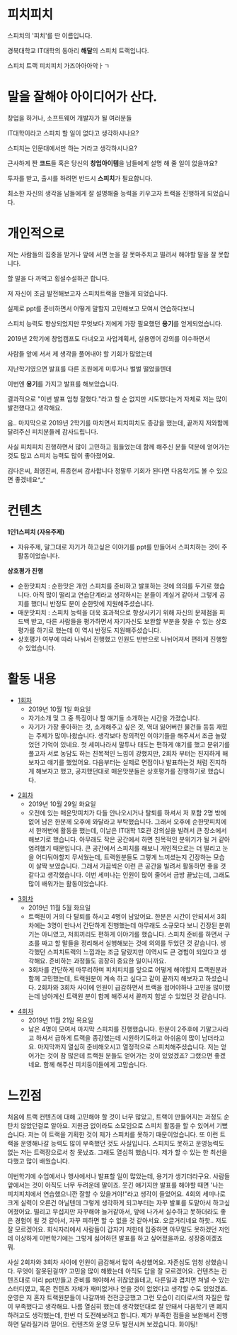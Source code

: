 # 피치피치
스피치의 '피치'를 딴 이름입니다.

경북대학교 IT대학의 동아리 **해달**의 스피치 트랙입니다.

스피치 트랙 피치피치 가즈아아아악ㅏㄱ

# 말을 잘해야 아이디어가 산다.
창업을 하거나, 소프트웨어 개발자가 될 여러분들

IT대학이라고 스피치 할 일이 없다고 생각하시나요?

스피치는 인문대에서만 하는 거라고 생각하시나요?

근사하게 짠 **코드**들 혹은 당신의 **창업아이템**을 남들에게 설명 해 줄 일이 없을까요?

투자를 받고, 출시를 하려면 반드시 **스피치**가 필요합니다.

최소한 자신의 생각을 남들에게 잘 설명해줄 능력을 키우고자 트랙을 진행하게 되었습니다.

# 개인적으로
저는 사람들의 집중을 받거나 앞에 서면 눈을 잘 못마주치고 떨려서 해야할 말을 잘 못합니다.

할 말을 다 까먹고 횡설수설하곤 합니다.

저 자신이 조금 발전해보고자 스피치트랙을 만들게 되었습니다.

실제로 ppt를 준비하면서 어떻게 말할지 고민해보고 모여서 연습하다보니

스피치 능력도 향상되었지만 무엇보다 저에게 가장 필요했던 **용기**를 얻게되었습니다.

2019년 2학기에 창업캠프도 다녀오고 사업계획서, 실용영어 강의를 이수하면서

사람들 앞에 서서 제 생각을 풀어내야 할 기회가 많았는데

지난학기였으면 발표를 다른 조원에게 미루거나 벌벌 떨었을텐데

이번엔 **용기**를 가지고 발표를 해보았습니다.

결과적으로 "이번 발표 엄청 잘했다."라고 할 순 없지만 시도했다는거 자체로 저는 많이 발전했다고 생각해요.

음.. 마지막으로 2019년 2학기를 마치면서 피치피치도 종강을 했는데, 끝까지 저와함께 달려주신 피치분들께 감사드립니다.

사실 피치피치 진행하면서 많이 고민하고 힘들었는데 함께 해주신 분들 덕분에 얻어가는 것도 많고 스피치 능력도 많이 좋아졌어요.

김다은씨, 최영진씨, 류종현씨 감사합니다 정말루 기회가 된다면 다음학기도 볼 수 있으면 좋겠네요^_^

# 컨텐츠
**1인1스피치 (자유주제)**
 * 자유주제, 말그대로 자기가 하고싶은 이야기를 ppt를 만들어서 스피치하는 것이 주 활동이었습니다.

**상호평가 진행**
 + 순한맛피치 : 순한맛은 개인 스피치를 준비하고 발표하는 것에 의의를 두기로 했습니다. 아직 많이 떨리고 연습단계라고 생각하시는 분들이 계실거 같아서 그렇게 공지를 했더니 반정도 분이 순한맛에 지원해주셨습니다.
 + 매운맛피치 : 스피치 능력을 더욱 효과적으로 향상시키기 위해 자신의 문제점을 피드백 받고, 다른 사람들을 평가하면서 자기자신도 보완할 부분을 찾을 수 있는 상호평가를 하기로 했는데 이 역시 반정도 지원해주셨습니다.
 + 상호평가 여부에 따라 나눠서 진행했고 인원도 반반으로 나뉘어져서 편하게 진행할 수 있었습니다.


# 활동 내용
* [1회차](https://github.com/haedal-with-knu/pitchpitch/tree/master/files/%ED%94%BC%EC%B9%981%EC%B0%A8)
  * 2019년 10월 1일 화요일
  * 자기소개 및 그 중 특징이나 할 얘기들 소개하는 시간을 가졌습니다.
  * 자기가 가장 좋아하는 것, 소개해주고 싶은 것, 역대 잃어버린 물건들 등등 재밌는 주제가 많이나왔습니다. 생각보다 창의적인 이야기들을 해주셔서 조금 놀랐었던 기억이 있네요. 첫 세미나라서 말투나 태도는 편하게 얘기를 했고 분위기를 풀고자 서로 농담도 하는 친목적인 느낌이 강했지만, 2회차 부터는 진지하게 해보자고 얘기를 했었어요. 다음부터는 실제로 면접이나 발표하는것 처럼 진지하게 해보자고 했고, 공지했던대로 매운맛분들은 상호평가를 진행하기로 했습니다.

+ [2회차](https://github.com/haedal-with-knu/pitchpitch/tree/master/files/%ED%94%BC%EC%B9%982%EC%B0%A8)
  + 2019년 10월 29일 화요일
  + 오전에 있는 매운맛피치가 다들 안나오시거나 탈퇴를 하셔서 저 포함 2명 밖에 없어 남은 한분께 오후에 와달라고 부탁했습니다. 그래서 오후에 순한맛피치에서 한꺼번에 활동을 했는데, 이날은 IT대학 1호관 강의실을 빌려서 큰 장소에서 해보기로 했습니다. 아무래도 작은 공간에서 하면 친목적인 분위기가 될 거 같아 염려했기 때문입니다. 큰 공간에서 스피치를 해보니 개인적으로는 더 떨리고 눈을 어디둬야할지 무서웠는데, 트랙원분들도 그렇게 느끼셨는지 긴장하는 모습이 살짝 보였습니다. 그래서 가끔씩은 이런 큰 공간을 빌려서 활동하면 좋을 것 같다고 생각했습니다. 이번 세미나는 인원이 많이 줄어서 금방 끝났는데, 그래도 많이 배워가는 활동이었습니다.

- [3회차](https://github.com/haedal-with-knu/pitchpitch/tree/master/files/%ED%94%BC%EC%B9%983%EC%B0%A8)
  - 2019년 11월 5월 화요일
  - 트랙원이 거의 다 탈퇴를 하시고 4명이 남았어요. 한분은 시간이 안되셔서 3회차에는 3명이 만나서 간단하게 진행했는데 아무래도 소규모다 보니 긴장된 분위기는 아니였고, 저희끼리도 편하게 이야기를 했습니다. 스피치 준비를 하면서 구조를 짜고 할 말들을 정리해서 실행해보는 것에 의의를 두었던 것 같습니다. 생각했던 스피치트랙의 느낌과는 조금 달랐지만 이역시도 큰 경험이 되었다고 생각해요. 준비하는 과정들도 굉장히 중요한 일이니까요.
  - 3회차를 간단하게 마무리하며 피치피치를 앞으로 어떻게 해야할지 트랙원분과 함께 고민했는데, 트랙원분이 계속 하고 싶다고 같이 끝까지 해보자고 하셨습니다. 2회차와 3회차 사이에 인원이 급감하면서 트랙을 접어야하나 고민을 많이했는데 남아계신 트랙원 분이 함께 해주셔서 끝까지 힘낼 수 있었던 것 같습니다.

* [4회차](https://github.com/haedal-with-knu/pitchpitch/tree/master/files/%ED%94%BC%EC%B9%984%EC%B0%A8)
  * 2019년 11월 21일 목요일
  * 남은 4명이 모여서 마지막 스피치를 진행했습니다. 한분이 2주후에 기말고사라고 하셔서 급하게 트랙을 종강했는데 시원하기도하고 아쉬움이 많이 남더라고요. 마지막까지 열심히 준비해오시고 열정적으로 스피치해주셨습니다. 저는 얻어가는 것이 참 많은데 트랙원 분들도 얻어가는 것이 있었겠죠? 그랬으면 좋겠네요. 함께 해주신 피치둥이들에게 고맙습니다.

# 느낀점
처음에 트랙 컨텐츠에 대해 고민해야 할 것이 너무 많았고, 트랙이 만들어지는 과정도 순탄치 않았던걸로 알아요. 지원금 없이라도 소모임으로 스피치 활동을 할 수 있어서 기뻤습니다. 저는 이 트랙을 기획한 것이 제가 스피치를 못하기 때문이었습니다. 또 이런 트랙을 운영해나갈 능력도 많이 부족했던 것도 사실입니다. 스피치도 못하고 운영능력도 없는 저는 트랙장으로서 참 못났죠. 그래도 열심히 했습니다. 제가 할 수 있는 한 최선을 다했고 많이 배웠습니다.

이번학기에 수업에서나 행사에서나 발표할 일이 많았는데, 용기가 생기더라구요. 사람들 앞에서는 것이 아직도 너무 두려운데 말이죠. 웃긴 얘기지만 발표를 해야할 때면 '나는 피치피치에서 연습했으니깐 잘할 수 있을거야!"라고 생각이 들었어요. 4회의 세미나로 크게 실력이 오른건 아닐텐데 그렇게 생각하게 되고부터는 자꾸 발표를 도맡아서 하고싶어졌어요. 떨리고 무섭지만 자꾸해야 늘거같아서, 앞에 나가서 실수하고 못하더라도 좋은 경험이 될 것 같아서, 자꾸 피하면 할 수 없을 것 같아서요. 오글거리네요 하핫.. 저도 잘 모르겠어요. 회식자리에서 사람들이 갑자기 저한테 집중하면 아무말도 못하겠던 저인데 이상하게 이번학기에는 그렇게 싫어하던 발표를 하고 싶어졌을까요. 성장중이겠죠 뭐.

사실 2회차와 3회차 사이에 인원이 급감해서 많이 속상했어요. 자존심도 엄청 상했습니다. 무엇이 잘못된걸까? 고민을 많이 해봤는데 아직도 답을 잘 모르겠어요. 컨텐츠는 컨텐츠대로 미리 ppt만들고 준비를 해야해서 귀찮았을테고, 다른일과 겹치면 쳐낼 수 있는 스터디였고, 혹은 컨텐츠 자체가 재미없거나 얻을 것이 없었다고 생각할 수도 있었겠죠. 운영은 저 혼자 트랙원분들이 나갈까봐 전전긍긍했고 그런 모습이 리더로서의 자질은 많이 부족했다고 생각해요. 나름 열심히 했는데 생각했던대로 잘 안돼서 다음학기 땐 폐지하려고도 생각했는데, 한번 더 도전해보려고 합니다. 제가 부족한 점들을 보완해서 진행하면 달라질거라 믿어요. 컨텐츠와 운영 모두 발전시켜 보겠습니다. 화이팅!
